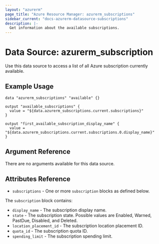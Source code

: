 ```yaml
---
layout: "azurerm"
page_title: "Azure Resource Manager: azurerm_subscriptions"
sidebar_current: "docs-azurerm-datasource-subscriptions"
description: |-
  Get information about the available subscriptions.
---
```


# Data Source: azurerm_subscription

Use this data source to access a list of all Azure subscription currently available.

## Example Usage

```hcl
data "azurerm_subscriptions" "available" {}

output "available_subscriptions" {
  value = "${data.azurerm_subscriptions.current.subscriptions}"
}

output "first_available_subscription_display_name" {
  value = "${data.azurerm_subscriptions.current.subscriptions.0.display_name}"
}
```

## Argument Reference

There are no arguments available for this data source.

## Attributes Reference

* `subscriptions` - One or more `subscription` blocks as defined below.

The `subscription` block contains:

* `display_name` - The subscription display name.
* `state` - The subscription state. Possible values are Enabled, Warned, PastDue, Disabled, and Deleted.
* `location_placement_id` - The subscription location placement ID.
* `quota_id` - The subscription quota ID.
* `spending_limit` - The subscription spending limit.
